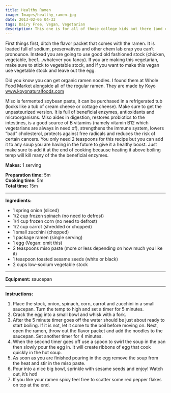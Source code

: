 ```yaml
---
title: Healthy Ramen
image: Images/healthy_ramen.jpg
date: 2013-02-05 04-33
tags: Dairy Free, Vegan, Vegetarian
description: This one is for all of those college kids out there (and college kids at heart) who love ramen despite its unhealthy reputation. In this recipe I have done my best to make ramen healthy. Skeptical?...click here.
---
```

First things first, ditch the flavor packet that comes with the ramen. It is loaded full of sodium, preservatives and other chem lab crap you can’t pronounce. Instead you are going to use good old fashioned stock (chicken, vegetable, beef....whatever you fancy). If you are making this vegetarian, make sure to stick to vegetable stock, and if you want to make this vegan use vegetable stock and leave out the egg.

Did you know you can get organic ramen noodles. I found them at Whole Food Market alongside all of the regular ramen. They are made by Koyo www.koyonaturalfoods.com 

Miso is fermented soybean paste, it can be purchased in a refrigerated tub (looks like a tub of cream cheese or cottage cheese). Make sure to get the unpasteurized version. It is full of beneficial enzymes, antioxidants and microorganisms. Miso aides in digestion, restores probiotics to the intestines, is a good source of B vitamins (namely vitamin B12 which vegetarians are always in need of), strengthens the immune system, lowers “bad” cholesterol, protects against free radicals and reduces the risk of certain cancers. You only need 2 teaspoons for this recipe but you can add it to any soup you are having in the future to give it a healthy boost. Just make sure to add it at the end of cooking because heating it above boiling temp will kill many of the the beneficial enzymes.


**Makes:** 1 serving

**Preparation time:** 5m  
**Cooking time:** 5m  
**Total time:** 15m

---

**Ingredients:**

- 1 spring onion (sliced)
- 1/2 cup frozen spinach (no need to defrost)
- 1/4 cup frozen corn (no need to defrost)
- 1/2 cup carrot (shredded or chopped)
- 1 small zucchini (chopped)
- 1 package ramen (single serving)
- 1 egg (Vegan: omit this)
- 2 teaspoons miso paste (more or less depending on how much you like it)
- 1 teaspoon toasted sesame seeds (white or black)
- 2 cups low-sodium vegetable stock


---

**Equipment:** saucepan

---

**Instructions:**

1. Place the stock, onion, spinach, corn, carrot and zucchini in a small saucepan. Turn the temp to high and set a timer for 5 minutes. 
1. Crack the egg into a small bowl and whisk with a fork.
1. After the 5 minute timer goes off the water should be just about ready to start boiling. If it is not, let it come to the boil before moving on. Next, open the ramen, throw out the flavor packet and add the noodles to the saucepan. Set another timer for 4 minutes.
1. When the second timer goes off use a spoon to swirl the soup in the pan then slowly pour the egg in. It will create ribbons of egg that cook quickly in the hot soup.
1. As soon as you are finished pouring in the egg remove the soup from the heat and stir in the miso paste.
1. Pour into a nice big bowl, sprinkle with sesame seeds and enjoy! Watch out, it’s hot!
1. If you like your ramen spicy feel free to scatter some red pepper flakes on top at the end. 


